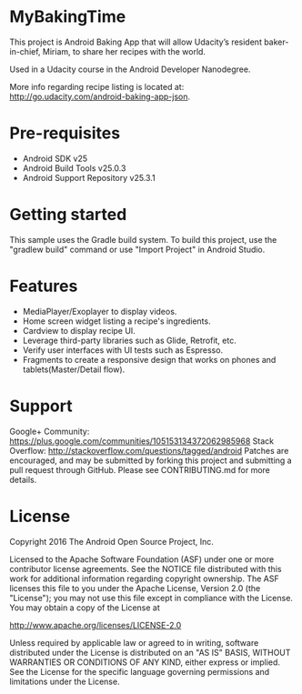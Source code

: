 # MyBakingTime

This project is Android Baking App that will allow Udacity’s resident baker-in-chief, Miriam, to share her recipes with the world.

Used in a Udacity course in the Android Developer Nanodegree.

More info regarding recipe listing is located at: http://go.udacity.com/android-baking-app-json.

# Pre-requisites
- Android SDK v25
- Android Build Tools v25.0.3
- Android Support Repository v25.3.1

# Getting started
This sample uses the Gradle build system. To build this project, use the "gradlew build" command or use "Import Project" in Android Studio.

# Features
- MediaPlayer/Exoplayer to display videos.
- Home screen widget listing a recipe's ingredients.
- Cardview to display recipe UI.
- Leverage third-party libraries such as Glide, Retrofit, etc.
- Verify user interfaces with UI tests such as Espresso.
- Fragments to create a responsive design that works on phones and tablets(Master/Detail flow).

# Support
Google+ Community: https://plus.google.com/communities/105153134372062985968
Stack Overflow: http://stackoverflow.com/questions/tagged/android
Patches are encouraged, and may be submitted by forking this project and submitting a pull request through GitHub. Please see CONTRIBUTING.md for more details.

# License
Copyright 2016 The Android Open Source Project, Inc.

Licensed to the Apache Software Foundation (ASF) under one or more contributor license agreements. See the NOTICE file distributed with this work for additional information regarding copyright ownership. The ASF licenses this file to you under the Apache License, Version 2.0 (the "License"); you may not use this file except in compliance with the License. You may obtain a copy of the License at

http://www.apache.org/licenses/LICENSE-2.0

Unless required by applicable law or agreed to in writing, software distributed under the License is distributed on an "AS IS" BASIS, WITHOUT WARRANTIES OR CONDITIONS OF ANY KIND, either express or implied. See the License for the specific language governing permissions and limitations under the License.
